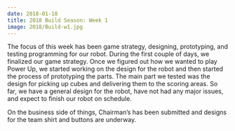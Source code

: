 ```yaml
---
date: 2018-01-18
title: 2018 Build Season: Week 1
image: 2018/Build-w1.jpg
---
```


The focus of this week has been game strategy, designing, prototyping, and testing programming for our robot. During the first couple of days, we finalized our game strategy. Once we figured out how we wanted to play Power Up, we started working on the design for the robot and then started the process of prototyping the parts. The main part we tested was the design for picking up cubes and delivering them to the scoring areas. So far, we have a general design for the robot, have not had any major issues, and expect to finish our robot on schedule.

On the business side of things, Chairman’s has been submitted and designs for the team shirt and buttons are underway.
